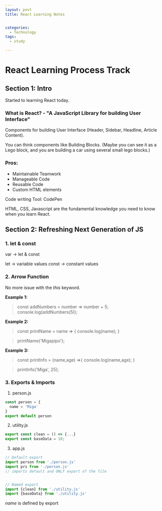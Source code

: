 ```yaml
---
layout: post
title: React Learning Notes


categories:
  - Technology
tags:
  - study

---
```


# React Learning Process Track
## Section 1: Intro 
Started to learning React today. 

### What is React? -  "A JavaScript Library for building User Interface" 

Components for building User Interface (Header, Sidebar, Headline, Article Content). 

You can think components like Building Blocks. (Maybe you can see it as a Lego block, and you are building a car using several small lego blocks.) 

### Pros: 
- Maintainable Teamwork
- Manageable Code
- Reusable Code
- Custom HTML elements

Code writing Tool: CodePen

HTML, CSS, Javascript are the fundamental knowledge you need to know when you learn React. 


## Section 2: Refreshing Next Generation of JS


### 1. let & const
var -> let & const

let -> variable values
const -> constant values

### 2. Arrow Function

No more issue with the *this* keyword.

**Example 1:** 

> const addNumbers = number => number + 5;
> console.log(addNumbers(5));

**Example 2:** 

> const printName = name => {
>  console.log(name);
>}

> printName('Migapipo');

**Example 3:** 

> const printInfo = (name,age) =>{
  console.log(name,age);
}

> printInfo('Miga', 25);

### 3. Exports & Imports

1. person.js
```javascript
const person = {
  name = 'Miga'
}
export default person
```

2. utility.js

```javascript
export const clean = () => {...} 
export const baseData = 10;
```

3. app.js


```javascript
// Default export
import person from './person.js'
import prs from './person.js'
// imports default and ONLY export of the file 


// Named export
import {clean} from './utility.js'
import {baseData} from './utility.js'

```

*name* is defined by export
